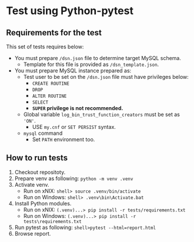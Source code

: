 # Test using Python-pytest

## Requirements for the test

This set of tests requires below:

- You must prepare `/dsn.json` file to determine target MySQL schema.
  - Template for this file is provided as `/dsn_template.json`.
- You must prepare MySQL instance prepared as:
  - Test user to be set on the `/dsn.json` file must have privileges below:
    - `CREATE ROUTINE`
    - `DROP`
    - `ALTER ROUTINE`
    - `SELECT`
    - **`SUPER` privilege is not recommended.**
  - Global variable `log_bin_trust_function_creators` must be set as `'ON'`.
    - USE `my.cnf` or `SET PERSIST` syntax.
  - `mysql` command
    - Set `PATH` environment too.

## How to run tests

1. Checkout repositoty.
2. Prepare venv as following: `python -m venv .venv`
3. Activate venv.
   - Run on xNIX: `shell> source .venv/bin/activate`
   - Run on Windows: `shell> .venv\bin\Activate.bat`
4. Install Python modules.
   - Run on xNIX: `(.venv)...> pip install -r tests/requirements.txt`
   - Run on Windows: `(.venv)...> pip install -r tests\requirements.txt`
5. Run pytest as following: `shell>pytest --html=report.html`
6. Browse report.
